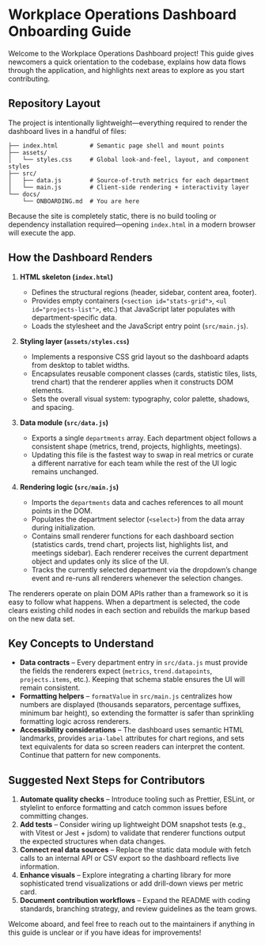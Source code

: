 # Workplace Operations Dashboard Onboarding Guide

Welcome to the Workplace Operations Dashboard project! This guide gives newcomers a
quick orientation to the codebase, explains how data flows through the application,
and highlights next areas to explore as you start contributing.

## Repository Layout

The project is intentionally lightweight—everything required to render the dashboard
lives in a handful of files:

```
├── index.html         # Semantic page shell and mount points
├── assets/
│   └── styles.css     # Global look-and-feel, layout, and component styles
├── src/
│   ├── data.js        # Source-of-truth metrics for each department
│   └── main.js        # Client-side rendering + interactivity layer
└── docs/
    └── ONBOARDING.md  # You are here
```

Because the site is completely static, there is no build tooling or dependency
installation required—opening `index.html` in a modern browser will execute the app.

## How the Dashboard Renders

1. **HTML skeleton (`index.html`)**
   * Defines the structural regions (header, sidebar, content area, footer).
   * Provides empty containers (`<section id="stats-grid">`, `<ul id="projects-list">`,
     etc.) that JavaScript later populates with department-specific data.
   * Loads the stylesheet and the JavaScript entry point (`src/main.js`).

2. **Styling layer (`assets/styles.css`)**
   * Implements a responsive CSS grid layout so the dashboard adapts from desktop to
     tablet widths.
   * Encapsulates reusable component classes (cards, statistic tiles, lists, trend chart)
     that the renderer applies when it constructs DOM elements.
   * Sets the overall visual system: typography, color palette, shadows, and spacing.

3. **Data module (`src/data.js`)**
   * Exports a single `departments` array. Each department object follows a consistent
     shape (metrics, trend, projects, highlights, meetings).
   * Updating this file is the fastest way to swap in real metrics or curate a different
     narrative for each team while the rest of the UI logic remains unchanged.

4. **Rendering logic (`src/main.js`)**
   * Imports the `departments` data and caches references to all mount points in the DOM.
   * Populates the department selector (`<select>`) from the data array during
     initialization.
   * Contains small renderer functions for each dashboard section (statistics cards,
     trend chart, projects list, highlights list, and meetings sidebar). Each renderer
     receives the current department object and updates only its slice of the UI.
   * Tracks the currently selected department via the dropdown’s change event and re-runs
     all renderers whenever the selection changes.

The renderers operate on plain DOM APIs rather than a framework so it is easy to follow
what happens. When a department is selected, the code clears existing child nodes in each
section and rebuilds the markup based on the new data set.

## Key Concepts to Understand

* **Data contracts** – Every department entry in `src/data.js` must provide the fields
  the renderers expect (`metrics`, `trend.datapoints`, `projects.items`, etc.). Keeping
  that schema stable ensures the UI will remain consistent.
* **Formatting helpers** – `formatValue` in `src/main.js` centralizes how numbers are
  displayed (thousands separators, percentage suffixes, minimum bar height), so extending
  the formatter is safer than sprinkling formatting logic across renderers.
* **Accessibility considerations** – The dashboard uses semantic HTML landmarks,
  provides `aria-label` attributes for chart regions, and sets text equivalents for data
  so screen readers can interpret the content. Continue that pattern for new components.

## Suggested Next Steps for Contributors

1. **Automate quality checks** – Introduce tooling such as Prettier, ESLint, or stylelint
   to enforce formatting and catch common issues before committing changes.
2. **Add tests** – Consider wiring up lightweight DOM snapshot tests (e.g., with Vitest or
   Jest + jsdom) to validate that renderer functions output the expected structures when
   data changes.
3. **Connect real data sources** – Replace the static data module with fetch calls to an
   internal API or CSV export so the dashboard reflects live information.
4. **Enhance visuals** – Explore integrating a charting library for more sophisticated
   trend visualizations or add drill-down views per metric card.
5. **Document contribution workflows** – Expand the README with coding standards,
   branching strategy, and review guidelines as the team grows.

Welcome aboard, and feel free to reach out to the maintainers if anything in this guide is
unclear or if you have ideas for improvements!
